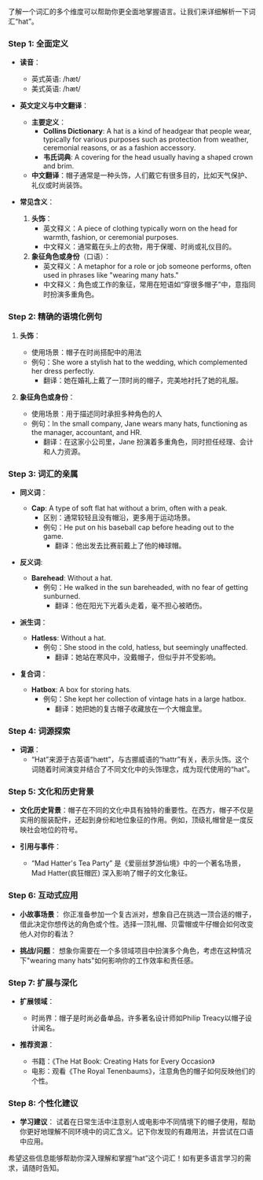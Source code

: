 了解一个词汇的多个维度可以帮助你更全面地掌握语言。让我们来详细解析一下词汇“hat”。

### Step 1: 全面定义

- **读音**：
  - 英式英语: /hæt/
  - 美式英语: /hæt/
  
- **英文定义与中文翻译**：
  - **主要定义**：
    - **Collins Dictionary**: A hat is a kind of headgear that people wear, typically for various purposes such as protection from weather, ceremonial reasons, or as a fashion accessory.
    - **韦氏词典**: A covering for the head usually having a shaped crown and brim.
  - **中文翻译**：帽子通常是一种头饰，人们戴它有很多目的，比如天气保护、礼仪或时尚装饰。

- **常见含义**：
  1. **头饰**：
     - 英文释义：A piece of clothing typically worn on the head for warmth, fashion, or ceremonial purposes.
     - 中文释义：通常戴在头上的衣物，用于保暖、时尚或礼仪目的。
  2. **象征角色或身份**（口语）：
     - 英文释义：A metaphor for a role or job someone performs, often used in phrases like "wearing many hats."
     - 中文释义：角色或工作的象征，常用在短语如“穿很多帽子”中，意指同时扮演多重角色。

### Step 2: 精确的语境化例句

1. **头饰**：
   - 使用场景：帽子在时尚搭配中的用法
   - 例句：She wore a stylish hat to the wedding, which complemented her dress perfectly.
     - 翻译：她在婚礼上戴了一顶时尚的帽子，完美地衬托了她的礼服。

2. **象征角色或身份**：
   - 使用场景：用于描述同时承担多种角色的人
   - 例句：In the small company, Jane wears many hats, functioning as the manager, accountant, and HR.
     - 翻译：在这家小公司里，Jane 扮演着多重角色，同时担任经理、会计和人力资源。

### Step 3: 词汇的亲属

- **同义词**：
  - **Cap**: A type of soft flat hat without a brim, often with a peak.
    - 区别：通常较轻且没有帽沿，更多用于运动场景。
    - 例句：He put on his baseball cap before heading out to the game.
      - 翻译：他出发去比赛前戴上了他的棒球帽。

- **反义词**:
  - **Barehead**: Without a hat.
    - 例句：He walked in the sun bareheaded, with no fear of getting sunburned.
      - 翻译：他在阳光下光着头走着，毫不担心被晒伤。
      
- **派生词**：
  - **Hatless**: Without a hat.
    - 例句：She stood in the cold, hatless, but seemingly unaffected.
      - 翻译：她站在寒风中，没戴帽子，但似乎并不受影响。
  
- **复合词**：
  - **Hatbox**: A box for storing hats.
    - 例句：She kept her collection of vintage hats in a large hatbox.
      - 翻译：她把她的复古帽子收藏放在一个大帽盒里。

### Step 4: 词源探索

- **词源**：
  - “Hat”来源于古英语“hætt”，与古挪威语的“hattr”有关，表示头饰。这个词随着时间演变并结合了不同文化中的头饰理念，成为现代使用的“hat”。

### Step 5: 文化和历史背景

- **文化历史背景**：帽子在不同的文化中具有独特的重要性。在西方，帽子不仅是实用的服装配件，还起到身份和地位象征的作用。例如，顶级礼帽曾是一度反映社会地位的符号。

- **引用与事件**：
  - “Mad Hatter's Tea Party” 是《爱丽丝梦游仙境》中的一个著名场景，Mad Hatter(疯狂帽匠) 深入影响了帽子的文化象征。

### Step 6: 互动式应用

- **小故事场景**：
  你正准备参加一个复古派对，想象自己在挑选一顶合适的帽子，借此决定你想传达的角色或个性。选择一顶礼帽、贝雷帽或牛仔帽会如何改变他人对你的看法？

- **挑战/问题**：
  想象你需要在一个多领域项目中扮演多个角色，考虑在这种情况下"wearing many hats"如何影响你的工作效率和责任感。

### Step 7: 扩展与深化

- **扩展领域**：
  - 时尚界：帽子是时尚必备单品，许多著名设计师如Philip Treacy以帽子设计闻名。
  
- **推荐资源**：
  - 书籍：《The Hat Book: Creating Hats for Every Occasion》
  - 电影：观看《The Royal Tenenbaums》，注意角色的帽子如何反映他们的个性。

### Step 8: 个性化建议

- **学习建议**：
  试着在日常生活中注意别人或电影中不同情境下的帽子使用，帮助你更好地理解不同环境中的词汇含义。记下你发现的有趣用法，并尝试在口语中应用。

希望这些信息能够帮助你深入理解和掌握“hat”这个词汇！如有更多语言学习的需求，请随时告知。